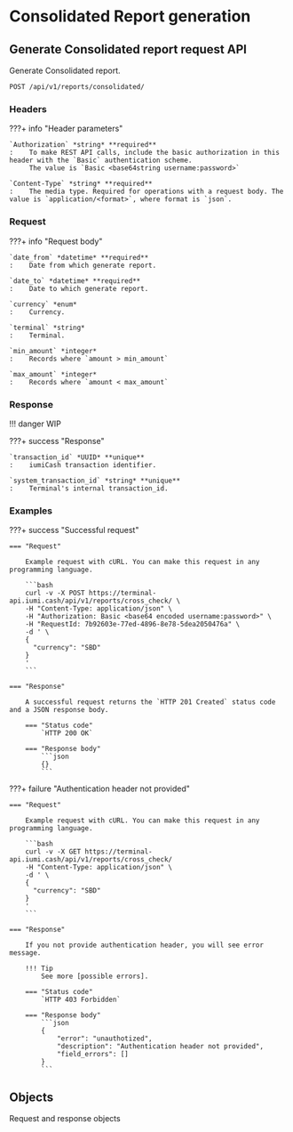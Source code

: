 # Consolidated Report generation

## Generate Consolidated report request API

Generate Consolidated report.

`POST /api/v1/reports/consolidated/`


### Headers

???+ info "Header parameters"

    `Authorization` *string* **required**
    :    To make REST API calls, include the basic authorization in this header with the `Basic` authentication scheme. 
         The value is `Basic <base64string username:password>`

    `Content-Type` *string* **required**
    :    The media type. Required for operations with a request body. The value is `application/<format>`, where format is `json`.


### Request

???+ info "Request body"

    `date_from` *datetime* **required**
    :    Date from which generate report.

    `date_to` *datetime* **required**
    :    Date to which generate report.

    `currency` *enum*
    :    Currency.

    `terminal` *string*
    :    Terminal.

    `min_amount` *integer*
    :    Records where `amount > min_amount`

    `max_amount` *integer*
    :    Records where `amount < max_amount`


### Response

!!! danger
    WIP

???+ success "Response"

    `transaction_id` *UUID* **unique**
    :    iumiCash transaction identifier.

    `system_transaction_id` *string* **unique**
    :    Terminal's internal transaction_id.


### Examples

???+ success "Successful request"

    === "Request"

        Example request with cURL. You can make this request in any programming language.

        ```bash
        curl -v -X POST https://terminal-api.iumi.cash/api/v1/reports/cross_check/ \
        -H "Content-Type: application/json" \
        -H "Authorization: Basic <base64 encoded username:password>" \
        -H "RequestId: 7b92603e-77ed-4896-8e78-5dea2050476a" \
        -d ' \
        {
          "currency": "SBD"
        }
        '
        ```

    === "Response"

        A successful request returns the `HTTP 201 Created` status code and a JSON response body.

        === "Status code"
            `HTTP 200 OK`

        === "Response body"
            ```json
            {}
            ```

???+ failure "Authentication header not provided"

    === "Request"

        Example request with cURL. You can make this request in any programming language.

        ```bash
        curl -v -X GET https://terminal-api.iumi.cash/api/v1/reports/cross_check/
        -H "Content-Type: application/json" \
        -d ' \
        {
          "currency": "SBD"
        }
        '
        ```

    === "Response"

        If you not provide authentication header, you will see error message.

        !!! Tip
            See more [possible errors].

        === "Status code"
            `HTTP 403 Forbidden`

        === "Response body"
            ```json
            {
                "error": "unauthotized",
                "description": "Authentication header not provided",
                "field_errors": []
            }
            ```


## Objects

Request and response objects



[idempotency]: ../idempotency.md
[possible errors]: ../responses.md#failed-requests
[cent integer]: ../types.md#cent-integer
